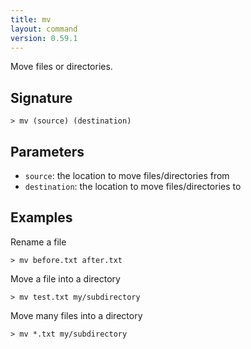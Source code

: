 ```yaml
---
title: mv
layout: command
version: 0.59.1
---
```


Move files or directories.

## Signature

```> mv (source) (destination)```

## Parameters

 -  `source`: the location to move files/directories from
 -  `destination`: the location to move files/directories to

## Examples

Rename a file
```shell
> mv before.txt after.txt
```

Move a file into a directory
```shell
> mv test.txt my/subdirectory
```

Move many files into a directory
```shell
> mv *.txt my/subdirectory
```
